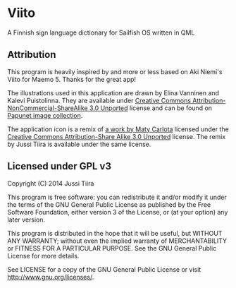 Viito
=====

A Finnish sign language dictionary for Sailfish OS written in QML

Attribution
-----------

This program is heavily inspired by and more or less based on Aki Niemi's Viito for Maemo 5. Thanks for the great app!

The illustrations used in this application are drawn by Elina Vanninen and Kalevi Puistolinna. They are available under [Creative Commons Attribution-NonCommercial-ShareAlike 3.0 Unported](http://creativecommons.org/licenses/by-nc-sa/3.0/) license and can be found on [Papunet image collection](http://papunet.net/materiaalia/kuvapankki).

The application icon is a remix of [a work by Maty Carlota](http://commons.wikimedia.org/wiki/File:Sign_Language.svg) licensed under the [Creative Commons Attribution-Share Alike 3.0 Unported](http://creativecommons.org/licenses/by-sa/3.0/deed.en) license. The remix by Jussi Tiira is available under the same license.

Licensed under GPL v3
---------------------

Copyright (C) 2014 Jussi Tiira

This program is free software: you can redistribute it and/or modify it under the terms of the GNU General Public License as published by the Free Software Foundation, either version 3 of the License, or (at your option) any later version.

This program is distributed in the hope that it will be useful, but WITHOUT ANY WARRANTY; without even the implied warranty of MERCHANTABILITY or FITNESS FOR A PARTICULAR PURPOSE. See the GNU General Public License for more details.

See LICENSE for a copy of the GNU General Public License or visit <http://www.gnu.org/licenses/>.
